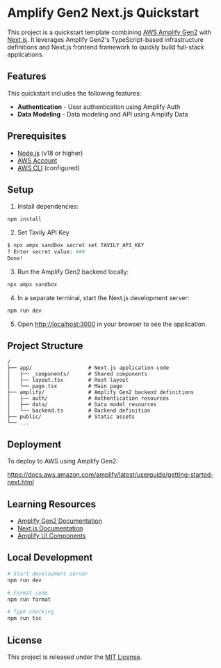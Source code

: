 # Amplify Gen2 Next.js Quickstart

This project is a quickstart template combining [AWS Amplify Gen2](https://docs.amplify.aws/gen2/) with [Next.js](https://nextjs.org/). It leverages Amplify Gen2's TypeScript-based infrastructure definitions and Next.js frontend framework to quickly build full-stack applications.

## Features

This quickstart includes the following features:

- **Authentication** - User authentication using Amplify Auth
- **Data Modeling** - Data modeling and API using Amplify Data

## Prerequisites

- [Node.js](https://nodejs.org/) (v18 or higher)
- [AWS Account](https://aws.amazon.com/)
- [AWS CLI](https://aws.amazon.com/cli/) (configured)

## Setup

1. Install dependencies:

```bash
npm install
```

2. Set Tavily API Key

```bash
$ npx ampx sandbox secret set TAVILY_API_KEY
? Enter secret value: ###
Done!
```

3. Run the Amplify Gen2 backend locally:

```bash
npx ampx sandbox
```

4. In a separate terminal, start the Next.js development server:

```bash
npm run dev
```

5. Open [http://localhost:3000](http://localhost:3000) in your browser to see the application.

## Project Structure

```
/
├── app/                  # Next.js application code
│   ├── _components/      # Shared components
│   ├── layout.tsx        # Root layout
│   └── page.tsx          # Main page
├── amplify/              # Amplify Gen2 backend definitions
│   ├── auth/             # Authentication resources
│   ├── data/             # Data model resources
│   └── backend.ts        # Backend definition
├── public/               # Static assets
└── ...
```

## Deployment

To deploy to AWS using Amplify Gen2:

https://docs.aws.amazon.com/amplify/latest/userguide/getting-started-next.html

## Learning Resources

- [Amplify Gen2 Documentation](https://docs.amplify.aws/gen2/)
- [Next.js Documentation](https://nextjs.org/docs)
- [Amplify UI Components](https://ui.docs.amplify.aws/)

## Local Development

```bash
# Start development server
npm run dev

# Format code
npm run format

# Type checking
npm run tsc
```

## License

This project is released under the [MIT License](LICENSE).
